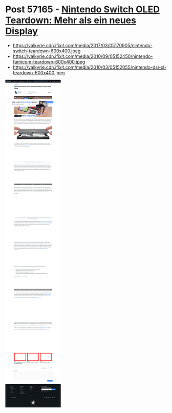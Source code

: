 # Post 57165 - [Nintendo Switch OLED Teardown: Mehr als ein neues Display](https://www.ifixit.com/News/57165/nintendo-switch-oled-teardown-mehr-als-ein-neues-display)

- https://valkyrie.cdn.ifixit.com/media/2017/03/05170905/nintendo-switch-teardown-600x400.jpeg
- https://valkyrie.cdn.ifixit.com/media/2010/09/05152450/nintendo-famicom-teardown-600x400.jpeg
- https://valkyrie.cdn.ifixit.com/media/2010/03/05152055/nintendo-dsi-xl-teardown-600x400.jpeg

![screencap](screenshots/89c7e454-bb18-49a1-805a-9ee0ada44a0c.png)
